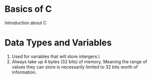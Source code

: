 # Basics of C 
 Introduction about C
# Data Types and Variables
1. Used for variables that will store intergers.\
2. Always take up 4 bytes (32 bits) of memory. Meaning the range of values they can store is necessarily limited to 32 bits worth of information.
